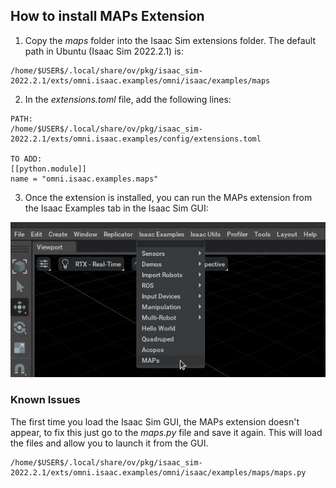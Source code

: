 ## How to install MAPs Extension


1. Copy the *maps* folder into the Isaac Sim extensions folder. The default path in Ubuntu (Isaac Sim 2022.2.1) is: 
```
/home/$USER$/.local/share/ov/pkg/isaac_sim-2022.2.1/exts/omni.isaac.examples/omni/isaac/examples/maps
```

2. In the *extensions.toml* file, add the following lines:
```
PATH:
/home/$USER$/.local/share/ov/pkg/isaac_sim-2022.2.1/exts/omni.isaac.examples/config/extensions.toml

TO ADD:
[[python.module]]
name = "omni.isaac.examples.maps"
```

3. Once the extension is installed, you can run the MAPs extension from the Isaac Examples tab in the Isaac Sim GUI:

![MAPs Extension](/docs/imgs/MAPs_extension_menu.jpg)

### Known Issues

The first time you load the Isaac Sim GUI, the MAPs extension doesn't appear, to fix this just go to the *maps.py* file and save it again. This will load the files and allow you to launch it from the GUI.

```
/home/$USER$/.local/share/ov/pkg/isaac_sim-2022.2.1/exts/omni.isaac.examples/omni/isaac/examples/maps/maps.py
```

